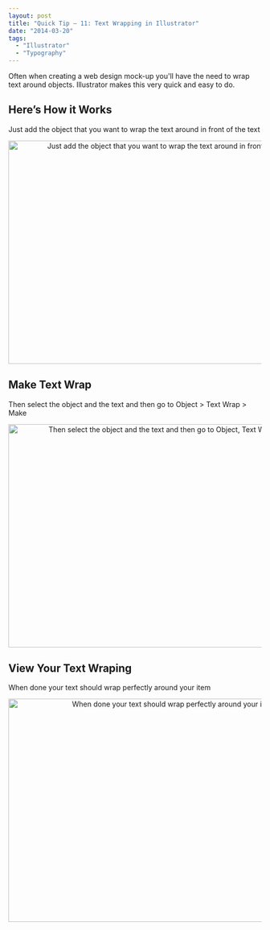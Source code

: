 ```yaml
---
layout: post
title: "Quick Tip – 11: Text Wrapping in Illustrator"
date: "2014-03-20"
tags: 
  - "Illustrator"
  - "Typography"
---
```


<p class="intro"><span class="dropcap">O</span>ften when creating a web design mock-up you'll have the need to wrap text around objects. Illustrator makes this very quick and easy to do.</p>

<style>
.demoBox { text-align: center; }
.demoBox img { margin-bottom: 0 !important }
</style>

## Here’s How it Works

Just add the object that you want to wrap the text around in front of the text

<div class="demoBox">
<img src="../../assets/img/content/uploads/2014/text-not-wrapped.png" alt="Just add the object that you want to wrap the text around in front of the text" width="640" height="444">
</div>

## Make Text Wrap

Then select the object and the text and then go to Object > Text Wrap > Make

<div class="demoBox">
<img src="../../assets/img/content/uploads/2014/text-wrap-menu.png" alt="Then select the object and the text and then go to Object, Text Wrap, Make" width="640" height="444">
</div>

## View Your Text Wraping

When done your text should wrap perfectly around your item

<div class="demoBox">
<img src="../../assets/img/content/uploads/2014/text-wrapped.png" alt="When done your text should wrap perfectly around your item" width="640" height="444">
</div>
